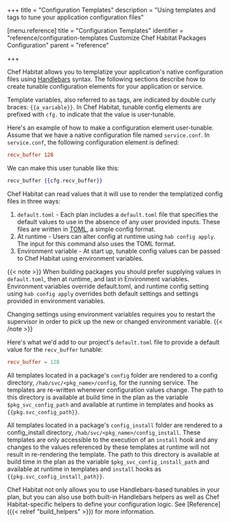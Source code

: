 +++
title = "Configuration Templates"
description = "Using templates and tags to tune your application configuration files"


[menu.reference]
    title = "Configuration Templates"
    identifier = "reference/configuration-templates Customize Chef Habitat Packages Configuration"
    parent = "reference"

+++

Chef Habitat allows you to templatize your application's native configuration files using [Handlebars](https://handlebarsjs.com/) syntax. The following sections describe how to create tunable configuration elements for your application or service.

Template variables, also referred to as tags, are indicated by double curly braces: `{{a_variable}}`. In Chef Habitat, tunable config elements are prefixed with `cfg.` to indicate that the value is user-tunable.

Here's an example of how to make a configuration element user-tunable. Assume that we have a native configuration file named `service.conf`. In `service.conf`, the following configuration element is defined:

```conf
recv_buffer 128
```

We can make this user tunable like this:

```handlebars
recv_buffer {{cfg.recv_buffer}}
```

Chef Habitat can read values that it will use to render the templatized config files in three ways:

1. `default.toml` - Each plan includes a `default.toml` file that specifies the default values to use in the absence of any user provided inputs. These files are written in [TOML](https://github.com/toml-lang/toml), a simple config format.
1. At runtime - Users can alter config at runtime using `hab config apply`. The input for this command also uses the TOML format.
1. Environment variable - At start up, tunable config values can be passed to Chef Habitat using environment variables.

{{< note >}}
When building packages you should prefer supplying values in `default.toml`, then at runtime, and last in Environment variables. Environment variables override default.toml, and runtime config setting using `hab config apply` overrides both default settings and settings provided in environment variables.

Changing settings using environment variables requires you to restart the supervisor in order to pick up the new or changed environment variable.
{{< /note >}}

Here's what we'd add to our project's `default.toml` file to provide a default value for the `recv_buffer` tunable:

```toml
recv_buffer = 128
```

All templates located in a package's `config` folder are rendered to a config directory, `/hab/svc/<pkg_name>/config`, for the running service. The templates are re-written whenever configuration values change.
The path to this directory is available at build time in the plan as the variable `$pkg_svc_config_path` and available at runtime in templates and hooks as `{{pkg.svc_config_path}}`.

All templates located in a package's `config_install` folder are rendered to a config_install directory, `/hab/svc/<pkg_name>/config_install`. These templates are only accessible to the execution of an `install` hook and any changes to the values referenced by these templates at runtime will not result in re-rendering the template.
The path to this directory is available at build time in the plan as the variable `$pkg_svc_config_install_path` and available at runtime in templates and `install` hooks as `{{pkg.svc_config_install_path}}`.

Chef Habitat not only allows you to use Handlebars-based tunables in your plan, but you can also use both built-in Handlebars helpers as well as Chef Habitat-specific helpers to define your configuration logic. See [Reference]({{< relref "build_helpers" >}}) for more information.
